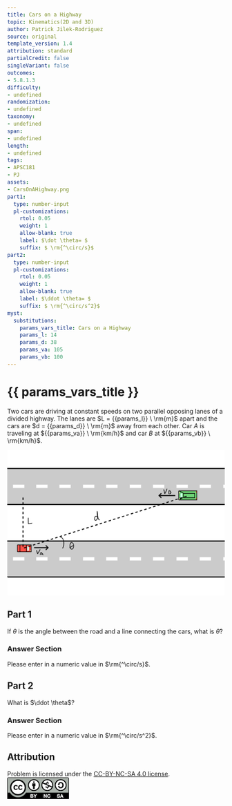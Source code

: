 ```yaml
---
title: Cars on a Highway
topic: Kinematics(2D and 3D)
author: Patrick Jilek-Rodriguez
source: original
template_version: 1.4
attribution: standard
partialCredit: false
singleVariant: false
outcomes:
- 5.8.1.3
difficulty:
- undefined
randomization:
- undefined
taxonomy:
- undefined
span:
- undefined
length:
- undefined
tags:
- APSC181
- PJ
assets:
- CarsOnAHighway.png
part1:
  type: number-input
  pl-customizations:
    rtol: 0.05
    weight: 1
    allow-blank: true
    label: $\dot \theta= $
    suffix: $ \rm{^\circ/s}$
part2:
  type: number-input
  pl-customizations:
    rtol: 0.05
    weight: 1
    allow-blank: true
    label: $\ddot \theta= $
    suffix: $ \rm{^\circ/s^2}$
myst:
  substitutions:
    params_vars_title: Cars on a Highway
    params_l: 14
    params_d: 38
    params_va: 105
    params_vb: 100
---
```

# {{ params_vars_title }}
Two cars are driving at constant speeds on two parallel opposing lanes of a divided highway.
The lanes are $L = {{params_l}} \ \rm{m}$ apart and the cars are $d = {{params_d}} \ \rm{m}$ away from each other.
Car $A$ is traveling at ${{params_va}} \ \rm{km/h}$ and car $B$ at ${{params_vb}} \ \rm{km/h}$.

<img src="CarsOnAHighway.png" width=600 alt="Two cars are driving on opposite roads towards each other. The roads are L distance away from each other." >

## Part 1

If $\theta$ is the angle between the road and a line connecting the cars, what is $\dot \theta$?

### Answer Section

Please enter in a numeric value in $\rm{^\circ/s}$.

## Part 2

What is $\ddot \theta$?

### Answer Section

Please enter in a numeric value in $\rm{^\circ/s^2}$.

## Attribution

Problem is licensed under the [CC-BY-NC-SA 4.0 license](https://creativecommons.org/licenses/by-nc-sa/4.0/).<br> ![The Creative Commons 4.0 license requiring attribution-BY, non-commercial-NC, and share-alike-SA license.](https://raw.githubusercontent.com/firasm/bits/master/by-nc-sa.png)